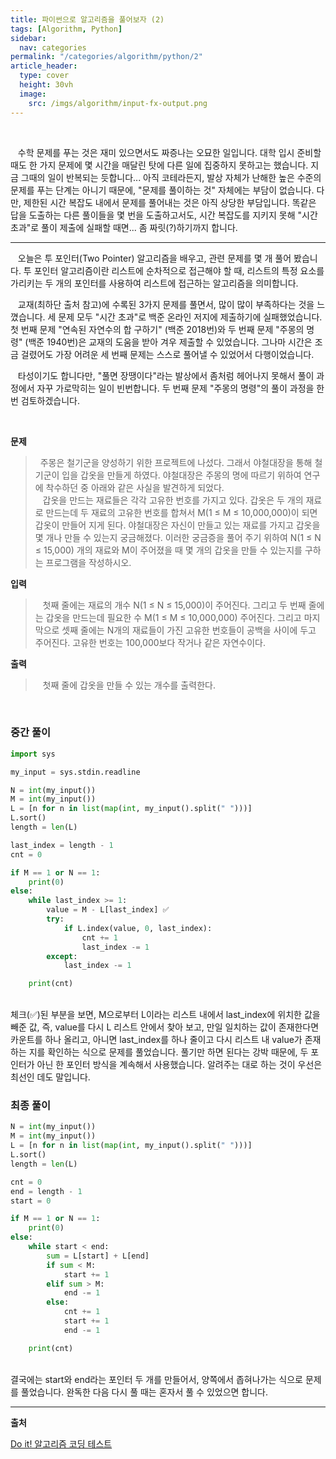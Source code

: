 ```yaml
---
title: 파이썬으로 알고리즘을 풀어보자 (2)
tags: [Algorithm, Python]
sidebar:
  nav: categories
permalink: "/categories/algorithm/python/2"
article_header:
  type: cover
  height: 30vh
  image:
    src: /imgs/algorithm/input-fx-output.png
---
```


<!--more-->

<br/>

&nbsp;&nbsp; 수학 문제를 푸는 것은 재미 있으면서도 짜증나는 오묘한 일입니다. 대학 입시 준비할 때도 한 가지 문제에 몇 시간을 매달린 탓에 다른 일에 집중하지 못하고는 했습니다. 지금 그때의 일이 반복되는 듯합니다... 아직 코테라든지, 발상 자체가 난해한 높은 수준의 문제를 푸는 단계는 아니기 때문에, "문제를 풀이하는 것" 자체에는 부담이 없습니다. 다만, 제한된 시간 복잡도 내에서 문제를 풀어내는 것은 아직 상당한 부담입니다. 똑같은 답을 도출하는 다른 풀이들을 몇 번을 도출하고서도, 시간 복잡도를 지키지 못해 "시간 초과"로 풀이 제출에 실패할 때면... 좀 짜릿(?)하기까지 합니다.

---

&nbsp;&nbsp; 오늘은 투 포인터(Two Pointer) 알고리즘을 배우고, 관련 문제를 몇 개 풀어 봤습니다. 투 포인터 알고리즘이란 리스트에 순차적으로 접근해야 할 때, 리스트의 특정 요소를 가리키는 두 개의 포인터를 사용하여 리스트에 접근하는 알고리즘을 의미합니다.

&nbsp;&nbsp; 교재(최하단 출처 참고)에 수록된 3가지 문제를 풀면서, 많이 많이 부족하다는 것을 느꼈습니다. 세 문제 모두 "시간 초과"로 백준 온라인 저지에 제출하기에 실패했었습니다. 첫 번째 문제 "연속된 자연수의 합 구하기" (백준 2018번)와 두 번째 문제 "주몽의 명령" (백준 1940번)은 교재의 도움을 받아 겨우 제출할 수 있었습니다. 그나마 시간은 조금 걸렸어도 가장 어려운 세 번째 문제는 스스로 풀어낼 수 있었어서 다행이었습니다.

&nbsp;&nbsp; 타성이기도 합니다만, "풀면 장땡이다"라는 발상에서 좀처럼 헤어나지 못해서 풀이 과정에서 자꾸 가로막히는 일이 빈번합니다. 두 번째 문제 "주몽의 명령"의 풀이 과정을 한 번 검토하겠습니다.

<br/>

**문제**

> &nbsp;&nbsp;주몽은 철기군을 양성하기 위한 프로젝트에 나섰다. 그래서 야철대장을 통해 철기군이 입을 갑옷을 만들게 하였다. 야철대장은 주몽의 명에 따르기 위하여 연구에 착수하던 중 아래와 같은 사실을 발견하게 되었다.  
> &nbsp;&nbsp; 갑옷을 만드는 재료들은 각각 고유한 번호를 가지고 있다. 갑옷은 두 개의 재료로 만드는데 두 재료의 고유한 번호를 합쳐서 M(1 ≤ M ≤ 10,000,000)이 되면 갑옷이 만들어 지게 된다. 야철대장은 자신이 만들고 있는 재료를 가지고 갑옷을 몇 개나 만들 수 있는지 궁금해졌다. 이러한 궁금증을 풀어 주기 위하여 N(1 ≤ N ≤ 15,000) 개의 재료와 M이 주어졌을 때 몇 개의 갑옷을 만들 수 있는지를 구하는 프로그램을 작성하시오.

**입력**

> &nbsp;&nbsp; 첫째 줄에는 재료의 개수 N(1 ≤ N ≤ 15,000)이 주어진다. 그리고 두 번째 줄에는 갑옷을 만드는데 필요한 수 M(1 ≤ M ≤ 10,000,000) 주어진다. 그리고 마지막으로 셋째 줄에는 N개의 재료들이 가진 고유한 번호들이 공백을 사이에 두고 주어진다. 고유한 번호는 100,000보다 작거나 같은 자연수이다.

**출력**

> &nbsp;&nbsp; 첫째 줄에 갑옷을 만들 수 있는 개수를 출력한다.

<br/>

### 중간 풀이

```python
import sys

my_input = sys.stdin.readline

N = int(my_input())
M = int(my_input())
L = [n for n in list(map(int, my_input().split(" ")))]
L.sort()
length = len(L)

last_index = length - 1
cnt = 0

if M == 1 or N == 1:
    print(0)
else:
    while last_index >= 1:
        value = M - L[last_index] ✅
        try:
            if L.index(value, 0, last_index):
                cnt += 1
                last_index -= 1
        except:
            last_index -= 1

    print(cnt)
```

<br/> 체크(✅)된 부분을 보면, M으로부터 L이라는 리스트 내에서 last_index에 위치한 값을 빼준 값, 즉, value를 다시 L 리스트 안에서 찾아 보고, 만일 일치하는 값이 존재한다면 카운트를 하나 올리고, 아니면 last_index를 하나 줄이고 다시 리스트 내 value가 존재하는 지를 확인하는 식으로 문제를 풀었습니다. 풀기만 하면 된다는 강박 때문에, 두 포인터가 아닌 한 포인터 방식을 계속해서 사용했습니다. 알려주는 대로 하는 것이 우선은 최선인 데도 말입니다.

### 최종 풀이

```python
N = int(my_input())
M = int(my_input())
L = [n for n in list(map(int, my_input().split(" ")))]
L.sort()
length = len(L)

cnt = 0
end = length - 1
start = 0

if M == 1 or N == 1:
    print(0)
else:
    while start < end:
        sum = L[start] + L[end]
        if sum < M:
            start += 1
        elif sum > M:
            end -= 1
        else:
            cnt += 1
            start += 1
            end -= 1

    print(cnt)
```

<br/> 결국에는 start와 end라는 포인터 두 개를 만들어서, 양쪽에서 좁혀나가는 식으로 문제를 풀었습니다. 완독한 다음 다시 풀 때는 혼자서 풀 수 있었으면 합니다.

---

**출처**

[Do it! 알고리즘 코딩 테스트](https://product.kyobobook.co.kr/detail/S000061584928)
